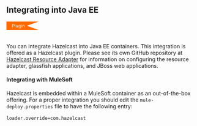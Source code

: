 

## Integrating into Java EE

<img src="images/Plugin_New.png" alt="J2EE Plugin" height="22" width="84">
<br></br>



You can integrate Hazelcast into Java EE containers. This integration is offered as a Hazelcast plugin. Please see its own GitHub repository at <a href="https://github.com/hazelcast/hazelcast-ra" target="_blank">Hazelcast Resource Adapter</a> for information on configuring the resource adapter, glassfish applications, and JBoss web applications.




#### Integrating with MuleSoft

Hazelcast is embedded within a MuleSoft container as an out-of-the-box offering. For a proper integration you should edit the `mule-deploy.properties` file to have the following entry:

```
loader.override=com.hazelcast
```